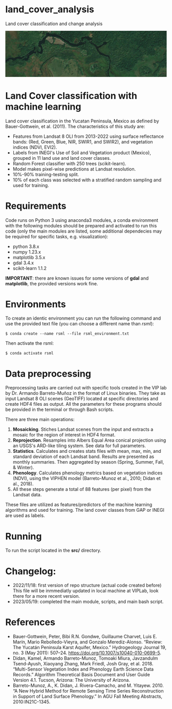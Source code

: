 # land_cover_analysis
Land cover classification and change analysis

![](data/river.png)

# Land Cover classification with machine learning

Land cover classification in the Yucatan Peninsula, Mexico as defined by
Bauer-Gottwein, et al. (2011). The characteristics of this study are:

 * Features from Landsat 8 OLI from 2013-2022 using surface reflectance bands:
   (Red, Green, Blue, NIR, SWIR1, and SWIR2), and vegetation indices (NDVI, EVI2).
 * Labels from INEGI's Use of Soil and Vegetation product (Mexico), grouped in 11
   land use and land cover classes.
 * Random Forest classifier with 250 trees (scikit-learn).
 * Model makes pixel-wise predictions at Landsat resolution.
 * 10%-90% training-testing split.
 * 10% of each class was selected with a stratified random sampling and used for
   training.

# Requirements

Code runs on Python 3 using anaconda3 modules, a conda environment with the
following modules should be prepared and activated to run this code (only the
main modules are listed, some additional dependecies may be required for
specific tasks, e.g. visualization):

  * python 3.8.x
  * numpy 1.23.x
  * matplotlib 3.5.x
  * gdal 3.4.x
  * scikit-learn 1.1.2

**IMPORTANT**: there are known issues for some versions of **gdal** and **matplotlib**,
the provided versions work fine.

# Environments

To create an identic environment you can run the following command and use the
provided text file (you can choose a different name than *rsml*):

```
$ conda create --name rsml --file rsml_environment.txt
```

Then activate the rsml:

```
$ conda activate rsml
```

# Data preprocessing

Preprocessing tasks are carried out with specific tools created in the VIP lab
by Dr. Armando Barreto-Muñoz in the format of Linux binaries. They take as input
Landsat 8 OLI scenes (GeoTIFF) located at specific directories and create
HDF4 files as output.
All the parameters for these programs should be provided in the
terminal or through Bash scripts.

There are three main operations:

  1. **Mosaicking**. Stiches Landsat scenes from the input and extracts a
    mosaic for the region of interest in HDF4 format.
  2. **Reprojection**. Resamples into Albers Equal Area conical projection
    using an USGS's ARD-like tiling system. See data for full parameters.
  3. **Statistics**. Calculates and creates stats files with mean, max, min,
    and standard deviation of each Landsat band. Results are presented as
    monthly summaries. Then aggregated by season (Spring, Summer, Fall, & Winter).
  4. **Phenology**. Calculates phenology metrics based on vegetation indices
    (NDVI), using the VIPHEN model (Barreto-Munoz et al., 2010; Didan et al., 2018).
  5. All these steps generate a total of 88 features (per pixel) from the Landsat
    data.

These files are utilized as features/predictors of the machine learning
algorithms and used for training. The land cover classes from GAP or INEGI
are used as labels.


  

# Running

To run the script located in the **src/** directory.

# Changelog:

  * 2022/11/18: first version of repo structure (actual code created before)
    This file will be inmmediatly updated in local machine at VIPLab, look
    there for a more recent version.
  * 2023/05/19: completed the main module, scripts, and main bash script.


# References

  * Bauer-Gottwein, Peter, Bibi R.N. Gondwe, Guillaume Charvet, Luis E. Marín, Mario Rebolledo-Vieyra, and Gonzalo Merediz-Alonso. “Review: The Yucatán Peninsula Karst Aquifer, Mexico.” Hydrogeology Journal 19, no. 3 (May 2011): 507–24. https://doi.org/10.1007/s10040-010-0699-5.
  * Didan, Kamel, Armando Barreto-Munoz, Tomoaki Miura, Javzandulm Tsend-Ayush, Xiaoyang Zhang, Mark Friedl, Josh Gray, et al. 2018. “Multi-Sensor Vegetation Index and Phenology Earth Science Data Records.” Algorithm Theoretical Basis Document and User Guide Version 4.1. Tucson, Arizona: The University of Arizona.
  * Barreto-Munoz, A., K. Didan, J. Rivera-Camacho, and M. Yitayew. 2010. “A New Hybrid Method for Remote Sensing Time Series Reconstruction in Support of Land Surface Phenology.” In AGU Fall Meeting Abstracts, 2010:IN21C-1345.



